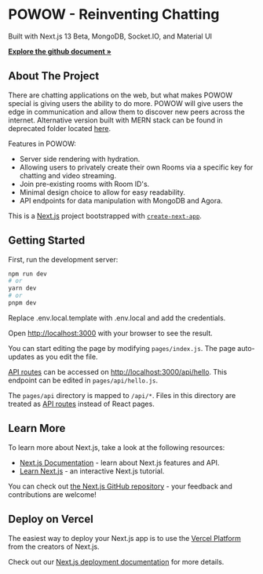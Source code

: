 # POWOW - Reinventing Chatting

Built with Next.js 13 Beta, MongoDB, Socket.IO, and Material UI

[**Explore the github document »**](https://github.com/adj2424/video-chat-website)

<!-- ABOUT THE PROJECT -->

## About The Project

<!-- [![Product Name Screen Shot][product-screenshot]](https://example.com) -->

There are chatting applications on the web, but what makes POWOW special is giving users the ability to do more. POWOW will give users the edge in communication and allow them to discover new peers across the internet. Alternative version built with MERN stack can be found in deprecated folder located [here](https://github.com/adj2424/video-chat-website/tree/main/deprecated).

Features in POWOW:

- Server side rendering with hydration.
- Allowing users to privately create their own Rooms via a specific key for chatting and video streaming.
- Join pre-existing rooms with Room ID's.
- Minimal design choice to allow for easy readability.
- API endpoints for data manipulation with MongoDB and Agora.

This is a [Next.js](https://nextjs.org/) project bootstrapped with [`create-next-app`](https://github.com/vercel/next.js/tree/canary/packages/create-next-app).

## Getting Started

First, run the development server:

```bash
npm run dev
# or
yarn dev
# or
pnpm dev
```

Replace .env.local.template with .env.local and add the credentials.

Open [http://localhost:3000](http://localhost:3000) with your browser to see the result.

You can start editing the page by modifying `pages/index.js`. The page auto-updates as you edit the file.

[API routes](https://nextjs.org/docs/api-routes/introduction) can be accessed on [http://localhost:3000/api/hello](http://localhost:3000/api/hello). This endpoint can be edited in `pages/api/hello.js`.

The `pages/api` directory is mapped to `/api/*`. Files in this directory are treated as [API routes](https://nextjs.org/docs/api-routes/introduction) instead of React pages.

## Learn More

To learn more about Next.js, take a look at the following resources:

- [Next.js Documentation](https://nextjs.org/docs) - learn about Next.js features and API.
- [Learn Next.js](https://nextjs.org/learn) - an interactive Next.js tutorial.

You can check out [the Next.js GitHub repository](https://github.com/vercel/next.js/) - your feedback and contributions are welcome!

## Deploy on Vercel

The easiest way to deploy your Next.js app is to use the [Vercel Platform](https://vercel.com/new?utm_medium=default-template&filter=next.js&utm_source=create-next-app&utm_campaign=create-next-app-readme) from the creators of Next.js.

Check out our [Next.js deployment documentation](https://nextjs.org/docs/deployment) for more details.
